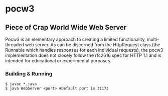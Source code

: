# pocw3

## Piece of Crap World Wide Web Server

Pocw3 is an elementary approach to creating a limited functionality, multi-threaded web server. As can be discerned from the HttpRequest class (the Runnable which handles responses for each individual requests), the pocw3 implementation does not closely follow the rfc2616 spec for HTTP 1.1 and is intended for educational or experimental purposes.

### Building & Running

    $ javac *.java
    $ java WebServer <port> #Default port is 31173
